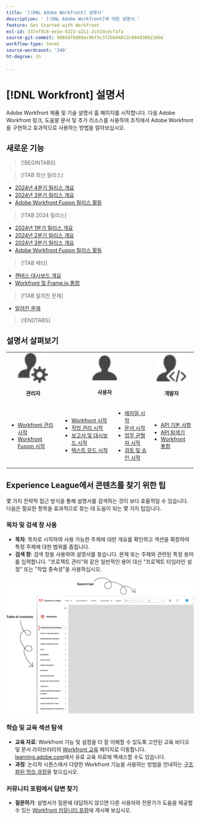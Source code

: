```yaml
---
title: '[!DNL Adobe Workfront] 설명서'
description: ' [!DNL Adobe Workfront]에 대한 설명서.'
feature: Get Started with Workfront
exl-id: 337efdc8-ee1e-4223-a211-2cb1dcecfafa
source-git-commit: 988dd7b089ac9bf3c372bb04813c8848309216b6
workflow-type: tm+mt
source-wordcount: '340'
ht-degree: 1%

---
```


# [!DNL Workfront] 설명서

Adobe Workfront 제품 및 기술 설명서 홈 페이지를 시작합니다. 다음 Adobe Workfront 링크, 도움말 문서 및 추가 리소스를 사용하여 조직에서 Adobe Workfront을 구현하고 효과적으로 사용하는 방법을 알아보십시오.

## 새로운 기능

>[!BEGINTABS]

>[!TAB 최신 릴리스]

* [2024년 4분기 릴리스 개요](/help/quicksilver/product-announcements/product-releases/24-q4-release-activity/24-q4-release-overview.md)
* [2024년 3분기 릴리스 개요](/help/quicksilver/product-announcements/product-releases/24-q3-release-activity/24-q3-release-overview.md)
* [Adobe Workfront Fusion 릴리스 활동](/help/quicksilver/product-announcements/product-releases/fusion-release-activity/fusion-release-activity.md)

>[!TAB 2024 릴리스]

* [2024년 1분기 릴리스 개요](/help/quicksilver/product-announcements/product-releases/24-q1-release-activity/24-q1-release-overview.md)
* [2024년 2분기 릴리스 개요](/help/quicksilver/product-announcements/product-releases/24-q2-release-activity/24-q2-release-overview.md)
* [2024년 3분기 릴리스 개요](/help/quicksilver/product-announcements/product-releases/24-q3-release-activity/24-q3-release-overview.md)
* [Adobe Workfront Fusion 릴리스 활동](/help/quicksilver/product-announcements/product-releases/fusion-release-activity/fusion-release-activity.md)

>[!TAB 베타]

* [캔버스 대시보드 개요](/help/quicksilver/reports-and-dashboards/dashboards/creating-and-managing-dashboards/canvas-dashboards-overview.md)
* [Workfront 및 Frame.io 통합](/help/quicksilver/review-and-approve-work/Documents/wf-frame-alpha.md)

>[!TAB 알려진 문제]

* [알려진 문제](https://experienceleague.adobe.com/en/docs/workfront-known-issues/issues/overview)


>[!ENDTABS]


## 설명서 살펴보기

<table>

<tr>
    <td style="text-align: center;"><img src="assets/admin.svg" style="width: 80px; height: 80px;"><p><b>관리자</b></p></td>
    <td colspan="2" style="text-align: center;"><img src="assets/user.svg" style="width: 75px; height: 75px;"><p><b>사용자</b></p></td>
    <td style="text-align: center;"><img src="assets/developer.svg" style="width: 80px; height: 80px;"><p><b>개발자</b></p></td>
  </tr>
  <tr>
    <td>
    <ul>
    <li><a href="/help/quicksilver/administration-and-setup/get-started-wf-administration/get-started-with-wf-administration.md">Workfront 관리 시작</a></li>
    <li><a href="/help/quicksilver/workfront-fusion/get-started/get-started.md">Workfront Fusion 시작</li>
    </ul>
 </td>
    <td>
        <ul>
        <li><a href="/help/quicksilver/workfront-basics/workfront-basics.md">Workfront 시작</a></li>
        <li><a href="/help/quicksilver/manage-work/manage-work.md">작업 관리 시작</a></li>
        <li><a href="/help/quicksilver/reports-and-dashboards/reports-and-dashboards-overview.md">보고서 및 대시보드 시작</a></li>
        <li><a href="/help/quicksilver/reports-and-dashboards/reports/text-mode/text-mode-resources.md">텍스트 모드 시작</a></li>
        </ul>
    </td>
    <td><ul>
        <li><a href="/help/quicksilver/agile/agile-overview.md">애자일 시작</a></li>
        <li><a href="/help/quicksilver/documents/documents-overview.md">문서 시작</a></li>
        <li><a href="/help/quicksilver/resource-mgmt/workload-balancer/workload-balancer.md">업무 균형자 시작</a></li>
        <li><a href="/help/quicksilver/resource-mgmt/workload-balancer/overview-workload-balancer.md">검토 및 승인 시작</a></li>
        </ul></td>
    <td><ul>
        <li><a href="/help/quicksilver/wf-api/general/api-basics.md">API 기본 사항</a></li>
        <li><a href="https://developer.adobe.com/workfront/api-explorer/">API 탐색기</a></li>
        <li><a href="/help/quicksilver/workfront-integrations-and-apps/workfront-integrations.md">Workfront 통합</a></li>
        </ul></td>
  </tr>
</table>

## Experience League에서 콘텐츠를 찾기 위한 팁

몇 가지 전략적 접근 방식을 통해 설명서를 검색하는 것이 보다 효율적일 수 있습니다. 다음은 필요한 항목을 효과적으로 찾는 데 도움이 되는 몇 가지 팁입니다.

### 목차 및 검색 창 사용

* **목차**: 목차로 시작하여 사용 가능한 주제에 대한 개요를 확인하고 섹션을 확장하여 특정 주제에 대한 범위를 좁힙니다.
* **검색 창**: 검색 창을 사용하여 설명서를 찾습니다. 문제 또는 주제와 관련된 특정 용어를 입력합니다. &quot;프로젝트 관리&quot;와 같은 일반적인 용어 대신 &quot;프로젝트 타임라인 설정&quot; 또는 &quot;작업 종속성&quot;을 사용하십시오.

![](assets/exl-site-nav.png)

### 학습 및 교육 섹션 탐색

* **교육 자료**: Workfront 기능 및 설정을 더 잘 이해할 수 있도록 고안된 교육 비디오 및 문서 라이브러리의 [Workfront 교육](https://experienceleague.adobe.com/en/browse/workfront) 페이지로 이동합니다. [learning.adobe.com](https://learning.adobe.com/)에서 유료 교육 자료에 액세스할 수도 있습니다.
* **과정**: 논리적 시퀀스에서 다양한 Workfront 기능을 사용하는 방법을 안내하는 [구조화된 학습 과정](https://experienceleague.adobe.com/home?Solution=Workfront#courses)을 찾으십시오.

### 커뮤니티 포럼에서 답변 찾기

* **질문하기**: 설명서가 질문에 대답하지 않으면 다른 사용자와 전문가가 도움을 제공할 수 있는 [Workfront 커뮤니티 포럼](https://experienceleaguecommunities.adobe.com/t5/workfront/ct-p/workfront?profile.language=en)에 게시해 보십시오.